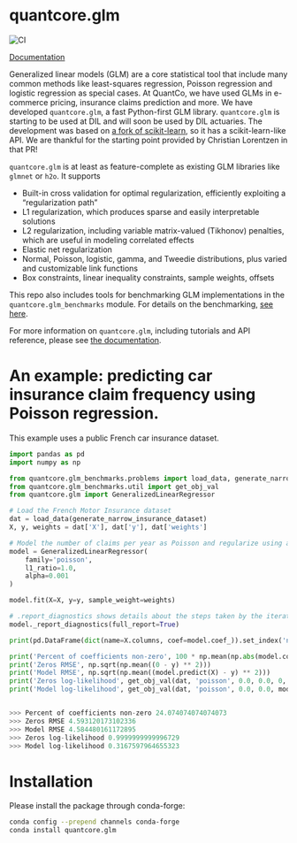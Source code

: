 # quantcore.glm

![CI](https://github.com/Quantco/glm_benchmarks/workflows/CI/badge.svg)

[Documentation](https://docs.dev.quantco.cloud/qc-github-artifacts/Quantco/quantcore.glm/latest/index.html)

Generalized linear models (GLM) are a core statistical tool that include many common methods like least-squares regression, Poisson regression and logistic regression as special cases. At QuantCo, we have used GLMs in e-commerce pricing, insurance claims prediction and more. We have developed `quantcore.glm`, a fast Python-first GLM library. `quantcore.glm` is starting to be used at DIL and will soon be used by DIL actuaries. The development was based on [a fork of scikit-learn](https://github.com/scikit-learn/scikit-learn/pull/9405), so it has a scikit-learn-like API. We are thankful for the starting point provided by Christian Lorentzen in that PR!

`quantcore.glm` is at least as feature-complete as existing GLM libraries like `glmnet` or `h2o`. It supports

* Built-in cross validation for optimal regularization, efficiently exploiting a “regularization path”
* L1 regularization, which produces sparse and easily interpretable solutions
* L2 regularization, including variable matrix-valued (Tikhonov) penalties, which are useful in modeling correlated effects
* Elastic net regularization
* Normal, Poisson, logistic, gamma, and Tweedie distributions, plus varied and customizable link functions
* Box constraints, linear inequality constraints, sample weights, offsets

This repo also includes  tools for benchmarking GLM implementations in the `quantcore.glm_benchmarks` module. For details on the benchmarking, [see here](src/quantcore/glm_benchmarks/README.md).

For more information on `quantcore.glm`, including tutorials and API reference, please see [the documentation](https://docs.dev.quantco.cloud/qc-github-artifacts/Quantco/quantcore.glm/latest/index.html).

# An example: predicting car insurance claim frequency using Poisson regression.

This example uses a public French car insurance dataset. 
```python
import pandas as pd
import numpy as np

from quantcore.glm_benchmarks.problems import load_data, generate_narrow_insurance_dataset
from quantcore.glm_benchmarks.util import get_obj_val
from quantcore.glm import GeneralizedLinearRegressor

# Load the French Motor Insurance dataset
dat = load_data(generate_narrow_insurance_dataset)
X, y, weights = dat['X'], dat['y'], dat['weights']

# Model the number of claims per year as Poisson and regularize using a L1-penalty.
model = GeneralizedLinearRegressor(
    family='poisson',
    l1_ratio=1.0,
    alpha=0.001
)

model.fit(X=X, y=y, sample_weight=weights)

# .report_diagnostics shows details about the steps taken by the iterative solver
model._report_diagnostics(full_report=True)

print(pd.DataFrame(dict(name=X.columns, coef=model.coef_)).set_index('name'))

print('Percent of coefficients non-zero', 100 * np.mean(np.abs(model.coef_) > 0))
print('Zeros RMSE', np.sqrt(np.mean((0 - y) ** 2)))
print('Model RMSE', np.sqrt(np.mean((model.predict(X) - y) ** 2)))
print('Zeros log-likelihood', get_obj_val(dat, 'poisson', 0.0, 0.0, 0, np.zeros_like(model.coef_)))
print('Model log-likelihood', get_obj_val(dat, 'poisson', 0.0, 0.0, model.intercept_, model.coef_))


>>> Percent of coefficients non-zero 24.074074074074073
>>> Zeros RMSE 4.593120173102336
>>> Model RMSE 4.584480161172895
>>> Zeros log-likelihood 0.9999999999996729
>>> Model log-likelihood 0.3167597964655323
```

# Installation

Please install the package through conda-forge:
```bash
conda config --prepend channels conda-forge
conda install quantcore.glm
```
